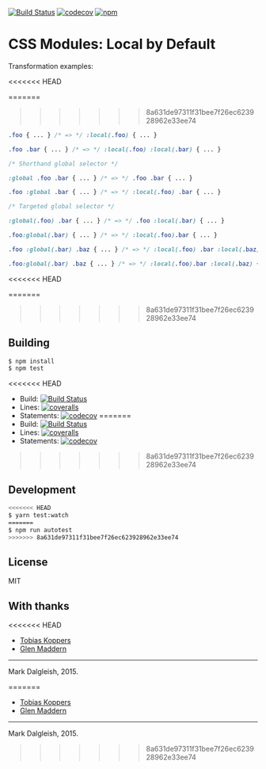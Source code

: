 [![Build Status][ci-img]][ci] [![codecov][codecov-img]][codecov] [![npm][npm-img]][npm]

# CSS Modules: Local by Default

Transformation examples:

<<<<<<< HEAD
<!-- prettier-ignore-start -->
=======
>>>>>>> 8a631de97311f31bee7f26ec623928962e33ee74
```css
.foo { ... } /* => */ :local(.foo) { ... }

.foo .bar { ... } /* => */ :local(.foo) :local(.bar) { ... }

/* Shorthand global selector */

:global .foo .bar { ... } /* => */ .foo .bar { ... }

.foo :global .bar { ... } /* => */ :local(.foo) .bar { ... }

/* Targeted global selector */

:global(.foo) .bar { ... } /* => */ .foo :local(.bar) { ... }

.foo:global(.bar) { ... } /* => */ :local(.foo).bar { ... }

.foo :global(.bar) .baz { ... } /* => */ :local(.foo) .bar :local(.baz) { ... }

.foo:global(.bar) .baz { ... } /* => */ :local(.foo).bar :local(.baz) { ... }
```
<<<<<<< HEAD
<!-- prettier-ignore-end -->
=======
>>>>>>> 8a631de97311f31bee7f26ec623928962e33ee74

## Building

```bash
$ npm install
$ npm test
```

<<<<<<< HEAD
- Build: [![Build Status][ci-img]][ci]
- Lines: [![coveralls][coveralls-img]][coveralls]
- Statements: [![codecov][codecov-img]][codecov]
=======
 - Build: [![Build Status][ci-img]][ci]
 - Lines: [![coveralls][coveralls-img]][coveralls]
 - Statements: [![codecov][codecov-img]][codecov]
>>>>>>> 8a631de97311f31bee7f26ec623928962e33ee74

## Development

```bash
<<<<<<< HEAD
$ yarn test:watch
=======
$ npm run autotest
>>>>>>> 8a631de97311f31bee7f26ec623928962e33ee74
```

## License

MIT

## With thanks

<<<<<<< HEAD
- [Tobias Koppers](https://github.com/sokra)
- [Glen Maddern](https://github.com/geelen)

---

Mark Dalgleish, 2015.

[ci-img]: https://img.shields.io/travis/css-modules/postcss-modules-local-by-default/master.svg?style=flat-square
[ci]: https://travis-ci.org/css-modules/postcss-modules-local-by-default
[npm-img]: https://img.shields.io/npm/v/postcss-modules-local-by-default.svg?style=flat-square
[npm]: https://www.npmjs.com/package/postcss-modules-local-by-default
[coveralls-img]: https://img.shields.io/coveralls/css-modules/postcss-modules-local-by-default/master.svg?style=flat-square
[coveralls]: https://coveralls.io/r/css-modules/postcss-modules-local-by-default?branch=master
[codecov-img]: https://img.shields.io/codecov/c/github/css-modules/postcss-modules-local-by-default/master.svg?style=flat-square
[codecov]: https://codecov.io/github/css-modules/postcss-modules-local-by-default?branch=master
=======
 - [Tobias Koppers](https://github.com/sokra)
 - [Glen Maddern](https://github.com/geelen)

---
Mark Dalgleish, 2015.

[ci-img]:        https://img.shields.io/travis/css-modules/postcss-modules-local-by-default/master.svg?style=flat-square
[ci]:            https://travis-ci.org/css-modules/postcss-modules-local-by-default
[npm-img]:       https://img.shields.io/npm/v/postcss-modules-local-by-default.svg?style=flat-square
[npm]:           https://www.npmjs.com/package/postcss-modules-local-by-default
[coveralls-img]: https://img.shields.io/coveralls/css-modules/postcss-modules-local-by-default/master.svg?style=flat-square
[coveralls]:     https://coveralls.io/r/css-modules/postcss-modules-local-by-default?branch=master
[codecov-img]:   https://img.shields.io/codecov/c/github/css-modules/postcss-modules-local-by-default/master.svg?style=flat-square
[codecov]:       https://codecov.io/github/css-modules/postcss-modules-local-by-default?branch=master
>>>>>>> 8a631de97311f31bee7f26ec623928962e33ee74
